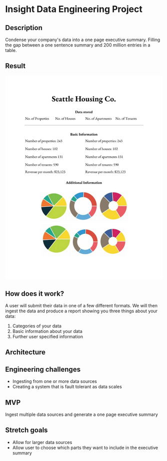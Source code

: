 # Insight Data Engineering Project

## Description
Condense your company's data into a one page executive summary. Filling the gap between a one sentence summary and 200 million entries in a table. 

## Result
![A test image](rsz_one_ex.png)

## How does it work? 
A user will submit their data in one of a few different formats. We will then ingest the data and produce a report showing you three things about your data: 
1) Categories of your data
2) Basic information about your data  
3) Further user specified information

## Architecture

## Engineering challenges 
- Ingesting from one or more data sources 
- Creating a system that is fault tolerant as data scales 

## MVP
Ingest multiple data sources and generate a one page executive summary

## Stretch goals 
- Allow for larger data sources
- Allow user to choose which parts they want to include in the executive summary


